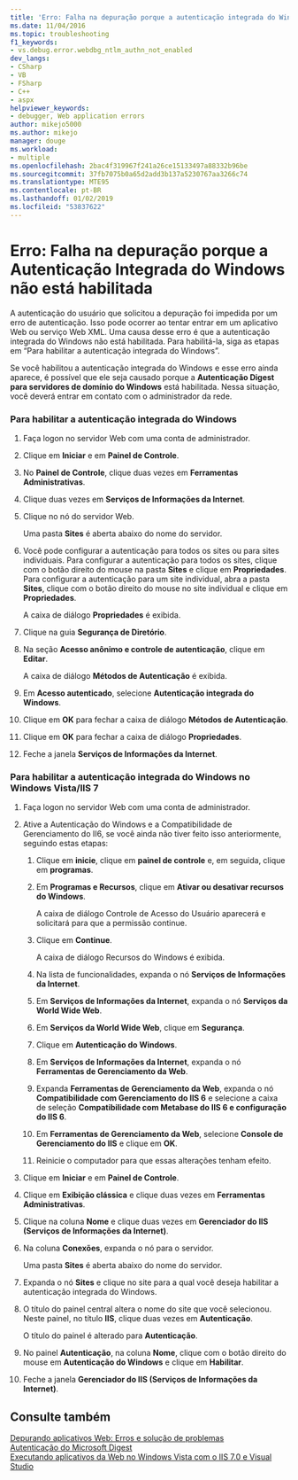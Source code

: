 ```yaml
---
title: 'Erro: Falha na depuração porque a autenticação integrada do Windows não está habilitada. | Microsoft Docs'
ms.date: 11/04/2016
ms.topic: troubleshooting
f1_keywords:
- vs.debug.error.webdbg_ntlm_authn_not_enabled
dev_langs:
- CSharp
- VB
- FSharp
- C++
- aspx
helpviewer_keywords:
- debugger, Web application errors
author: mikejo5000
ms.author: mikejo
manager: douge
ms.workload:
- multiple
ms.openlocfilehash: 2bac4f319967f241a26ce15133497a88332b96be
ms.sourcegitcommit: 37fb7075b0a65d2add3b137a5230767aa3266c74
ms.translationtype: MTE95
ms.contentlocale: pt-BR
ms.lasthandoff: 01/02/2019
ms.locfileid: "53837622"
---
```

# <a name="error-debugging-failed-because-integrated-windows-authentication-is-not-enabled"></a>Erro: Falha na depuração porque a Autenticação Integrada do Windows não está habilitada
A autenticação do usuário que solicitou a depuração foi impedida por um erro de autenticação. Isso pode ocorrer ao tentar entrar em um aplicativo Web ou serviço Web XML. Uma causa desse erro é que a autenticação integrada do Windows não está habilitada. Para habilitá-la, siga as etapas em “Para habilitar a autenticação integrada do Windows”.  
  
 Se você habilitou a autenticação integrada do Windows e esse erro ainda aparece, é possível que ele seja causado porque a **Autenticação Digest para servidores de domínio do Windows** está habilitada. Nessa situação, você deverá entrar em contato com o administrador da rede.  
  
### <a name="to-enable-integrated-windows-authentication"></a>Para habilitar a autenticação integrada do Windows  
  
1.  Faça logon no servidor Web com uma conta de administrador.  
  
2.  Clique em **Iniciar** e em **Painel de Controle**.  
  
3.  No **Painel de Controle**, clique duas vezes em **Ferramentas Administrativas**.  
  
4.  Clique duas vezes em **Serviços de Informações da Internet**.  
  
5.  Clique no nó do servidor Web.  
  
     Uma pasta **Sites** é aberta abaixo do nome do servidor.  
  
6.  Você pode configurar a autenticação para todos os sites ou para sites individuais. Para configurar a autenticação para todos os sites, clique com o botão direito do mouse na pasta **Sites** e clique em **Propriedades**. Para configurar a autenticação para um site individual, abra a pasta **Sites**, clique com o botão direito do mouse no site individual e clique em **Propriedades**.  
  
     A caixa de diálogo **Propriedades** é exibida.  
  
7.  Clique na guia **Segurança de Diretório**.  
  
8.  Na seção **Acesso anônimo e controle de autenticação**, clique em **Editar**.  
  
     A caixa de diálogo **Métodos de Autenticação** é exibida.  
  
9. Em **Acesso autenticado**, selecione **Autenticação integrada do Windows**.  
  
10. Clique em **OK** para fechar a caixa de diálogo **Métodos de Autenticação**.  
  
11. Clique em **OK** para fechar a caixa de diálogo **Propriedades**.  
  
12. Feche a janela **Serviços de Informações da Internet**.  
  
### <a name="to-enable-integrated-windows-authentication-in-windows-vistaiis-7"></a>Para habilitar a autenticação integrada do Windows no Windows Vista/IIS 7  
  
1.  Faça logon no servidor Web com uma conta de administrador.  
  
2.  Ative a Autenticação do Windows e a Compatibilidade de Gerenciamento do II6, se você ainda não tiver feito isso anteriormente, seguindo estas etapas:  
  
    1.  Clique em **inicie**, clique em **painel de controle** e, em seguida, clique em **programas**.  
  
    2.  Em **Programas e Recursos**, clique em **Ativar ou desativar recursos do Windows**.  
  
         A caixa de diálogo Controle de Acesso do Usuário aparecerá e solicitará para que a permissão continue.  
  
    3.  Clique em **Continue**.  
  
         A caixa de diálogo Recursos do Windows é exibida.  
  
    4.  Na lista de funcionalidades, expanda o nó **Serviços de Informações da Internet**.  
  
    5.  Em **Serviços de Informações da Internet**, expanda o nó **Serviços da World Wide Web**.  
  
    6.  Em **Serviços da World Wide Web**, clique em **Segurança**.  
  
    7.  Clique em **Autenticação do Windows**.  
  
    8.  Em **Serviços de Informações da Internet**, expanda o nó **Ferramentas de Gerenciamento da Web**.  
  
    9. Expanda **Ferramentas de Gerenciamento da Web**, expanda o nó **Compatibilidade com Gerenciamento do IIS 6** e selecione a caixa de seleção **Compatibilidade com Metabase do IIS 6 e configuração do IIS 6**.  
  
    10. Em **Ferramentas de Gerenciamento da Web**, selecione **Console de Gerenciamento do IIS** e clique em **OK**.  
  
    11. Reinicie o computador para que essas alterações tenham efeito.  
  
3.  Clique em **Iniciar** e em **Painel de Controle**.  
  
4.  Clique em **Exibição clássica** e clique duas vezes em **Ferramentas Administrativas**.  
  
5.  Clique na coluna **Nome** e clique duas vezes em **Gerenciador do IIS (Serviços de Informações da Internet)**.  
  
6.  Na coluna **Conexões**, expanda o nó para o servidor.  
  
     Uma pasta **Sites** é aberta abaixo do nome do servidor.  
  
7.  Expanda o nó **Sites** e clique no site para a qual você deseja habilitar a autenticação integrada do Windows.  
  
8.  O título do painel central altera o nome do site que você selecionou. Neste painel, no título **IIS**, clique duas vezes em **Autenticação**.  
  
     O título do painel é alterado para **Autenticação**.  
  
9. No painel **Autenticação**, na coluna **Nome**, clique com o botão direito do mouse em **Autenticação do Windows** e clique em **Habilitar**.  
  
10. Feche a janela **Gerenciador do IIS (Serviços de Informações da Internet)**.  
  
## <a name="see-also"></a>Consulte também  
 [Depurando aplicativos Web: Erros e solução de problemas](../debugger/debugging-web-applications-errors-and-troubleshooting.md)   
 [Autenticação do Microsoft Digest](http://go.microsoft.com/fwlink/?LinkId=77938)   
 [Executando aplicativos da Web no Windows Vista com o IIS 7.0 e Visual Studio](https://msdn.microsoft.com/Library/262a82ac-dd0e-4096-86c6-fb463e88be66)